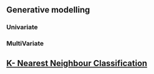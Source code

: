 
## Generative modelling
### Univariate
### MultiVariate

## [K- Nearest Neighbour Classification](https://github.com/pskaranth/datascience/KNN.md)


